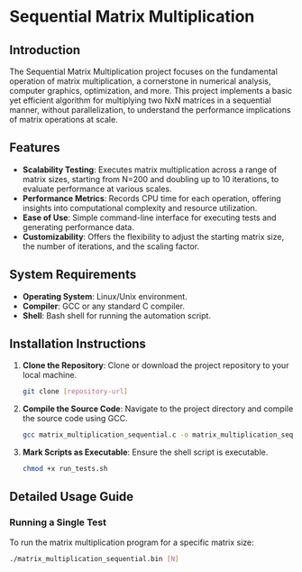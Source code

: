 # Sequential Matrix Multiplication

## Introduction

The Sequential Matrix Multiplication project focuses on the fundamental operation of matrix multiplication, a cornerstone in numerical analysis, computer graphics, optimization, and more. This project implements a basic yet efficient algorithm for multiplying two NxN matrices in a sequential manner, without parallelization, to understand the performance implications of matrix operations at scale.

## Features

- **Scalability Testing**: Executes matrix multiplication across a range of matrix sizes, starting from N=200 and doubling up to 10 iterations, to evaluate performance at various scales.
- **Performance Metrics**: Records CPU time for each operation, offering insights into computational complexity and resource utilization.
- **Ease of Use**: Simple command-line interface for executing tests and generating performance data.
- **Customizability**: Offers the flexibility to adjust the starting matrix size, the number of iterations, and the scaling factor.

## System Requirements

- **Operating System**: Linux/Unix environment.
- **Compiler**: GCC or any standard C compiler.
- **Shell**: Bash shell for running the automation script.

## Installation Instructions

1. **Clone the Repository**: Clone or download the project repository to your local machine.

    ```bash
    git clone [repository-url]
    ```

2. **Compile the Source Code**: Navigate to the project directory and compile the source code using GCC.

    ```bash
    gcc matrix_multiplication_sequential.c -o matrix_multiplication_sequential.bin
    ```

3. **Mark Scripts as Executable**: Ensure the shell script is executable.

    ```bash
    chmod +x run_tests.sh
    ```

## Detailed Usage Guide

### Running a Single Test

To run the matrix multiplication program for a specific matrix size:

```bash
./matrix_multiplication_sequential.bin [N]